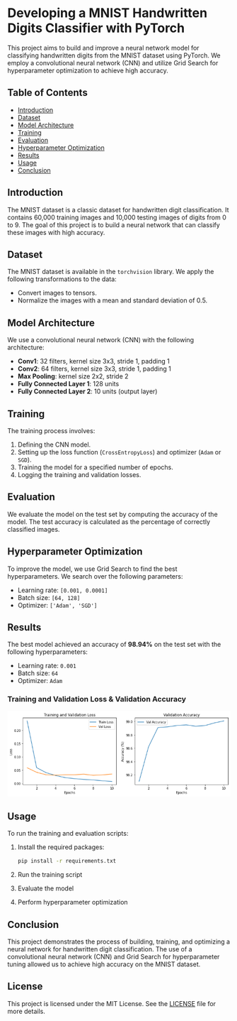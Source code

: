 # Developing a MNIST Handwritten Digits Classifier with PyTorch

This project aims to build and improve a neural network model for classifying handwritten digits from the MNIST dataset using PyTorch. We employ a convolutional neural network (CNN) and utilize Grid Search for hyperparameter optimization to achieve high accuracy.

## Table of Contents

- [Introduction](#introduction)
- [Dataset](#dataset)
- [Model Architecture](#model-architecture)
- [Training](#training)
- [Evaluation](#evaluation)
- [Hyperparameter Optimization](#hyperparameter-optimization)
- [Results](#results)
- [Usage](#usage)
- [Conclusion](#conclusion)

## Introduction

The MNIST dataset is a classic dataset for handwritten digit classification. It contains 60,000 training images and 10,000 testing images of digits from 0 to 9. The goal of this project is to build a neural network that can classify these images with high accuracy.

## Dataset

The MNIST dataset is available in the `torchvision` library. We apply the following transformations to the data:

- Convert images to tensors.
- Normalize the images with a mean and standard deviation of 0.5.

## Model Architecture

We use a convolutional neural network (CNN) with the following architecture:

- **Conv1**: 32 filters, kernel size 3x3, stride 1, padding 1
- **Conv2**: 64 filters, kernel size 3x3, stride 1, padding 1
- **Max Pooling**: kernel size 2x2, stride 2
- **Fully Connected Layer 1**: 128 units
- **Fully Connected Layer 2**: 10 units (output layer)

## Training

The training process involves:

1. Defining the CNN model.
2. Setting up the loss function (`CrossEntropyLoss`) and optimizer (`Adam` or `SGD`).
3. Training the model for a specified number of epochs.
4. Logging the training and validation losses.

## Evaluation

We evaluate the model on the test set by computing the accuracy of the model. The test accuracy is calculated as the percentage of correctly classified images.

## Hyperparameter Optimization

To improve the model, we use Grid Search to find the best hyperparameters. We search over the following parameters:

- Learning rate: `[0.001, 0.0001]`
- Batch size: `[64, 128]`
- Optimizer: `['Adam', 'SGD']`

## Results

The best model achieved an accuracy of **98.94%** on the test set with the following hyperparameters:

- Learning rate: `0.001`
- Batch size: `64`
- Optimizer: `Adam`

### Training and Validation Loss & Validation Accuracy

![Training and Validation Loss](img/results.png)

## Usage

To run the training and evaluation scripts:

1. Install the required packages:

    ```bash
    pip install -r requirements.txt
    ```

2. Run the training script

3. Evaluate the model

4. Perform hyperparameter optimization

## Conclusion

This project demonstrates the process of building, training, and optimizing a neural network for handwritten digit classification. The use of a convolutional neural network (CNN) and Grid Search for hyperparameter tuning allowed us to achieve high accuracy on the MNIST dataset.

## License

This project is licensed under the MIT License. See the [LICENSE](../LICENSE) file for more details.
